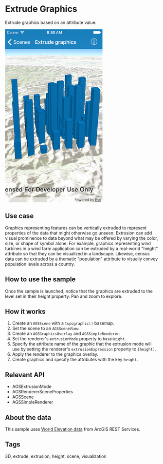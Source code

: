 # Extrude Graphics

Extrude graphics based on an attribute value.

![Extrude graphics sample](extrude-graphics.png)

## Use case

Graphics representing features can be vertically extruded to represent properties of the data that might otherwise go unseen. Extrusion can add visual prominence to data beyond what may be offered by varying the color, size, or shape of symbol alone. For example, graphics representing wind turbines in a wind farm application can be extruded by a real-world "height" attribute so that they can be visualized in a landscape. Likewise, census data can be extruded by a thematic "population" attribute to visually convey population levels across a country.

## How to use the sample

Once the sample is launched, notice that the graphics are extruded to the level set in their height property. Pan and zoom to explore.

## How it works

1. Create an `AGSScene` with a `topographic()` basemap.
2. Set the scene to an `AGSSceneView`.
2. Create an `AGSGraphicsOverlay` and `AGSSimpleRenderer`.
3. Set the renderer's `extrusionMode` property to `baseHeight`.
4. Specify the attribute name of the graphic that the extrusion mode will use by setting the renderer's `extrusionExpression` property to `[height]`.
5. Apply the renderer to the graphics overlay.
6. Create graphics and specify the attributes with the key `height`.

## Relevant API

* AGSExtrusionMode
* AGSRendererSceneProperties
* AGSScene
* AGSSimpleRenderer

## About the data

This sample uses [World Elevation data](https://elevation3d.arcgis.com/arcgis/rest/services/WorldElevation3D/Terrain3D/ImageServer) from ArcGIS REST Services.

## Tags

3D, extrude, extrusion, height, scene, visualization
